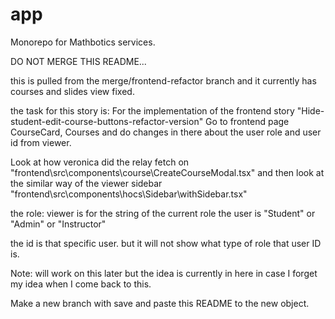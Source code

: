 # app
Monorepo for Mathbotics services.

DO NOT MERGE THIS README...

this is pulled from the merge/frontend-refactor branch and it currently has courses and slides view fixed.

the task for this story is:
For the implementation of the frontend story "Hide-student-edit-course-buttons-refactor-version" Go to frontend page CourseCard, Courses and do changes in there about the user role and user id from viewer.

Look at how veronica did the relay fetch on "frontend\src\components\course\CreateCourseModal.tsx" and then look at the similar way of the viewer sidebar "frontend\src\components\hocs\Sidebar\withSidebar.tsx"

the role: viewer is for the string of the current role the user is "Student" or "Admin" or "Instructor"

the id is that specific user. but it will not show what type of role that user ID is.


Note: will work on this later but the idea is currently in here in case I forget my idea when I come back to this.

Make a new branch with  save and paste this README to the new object.
